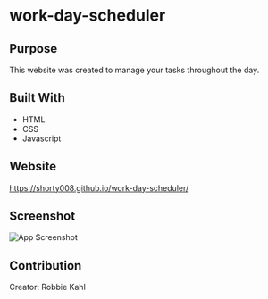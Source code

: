 # work-day-scheduler

## Purpose
This website was created to manage your tasks throughout the day. 

## Built With
* HTML
* CSS
* Javascript

## Website
https://shorty008.github.io/work-day-scheduler/

## Screenshot
![App Screenshot](https://shorty008.github.io/work-day-scheduler/blob/main/assets/images/WorkDayScheduler.png)

## Contribution
Creator: Robbie Kahl